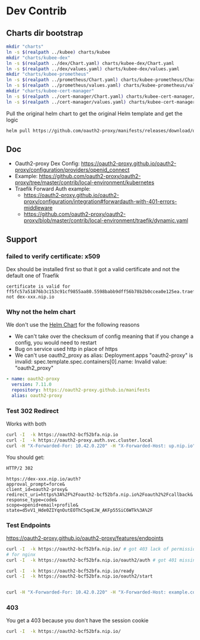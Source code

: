 # Dev Contrib


## Charts dir bootstrap

```bash
mkdir "charts"
ln -s $(realpath ../kubee) charts/kubee
mkdir "charts/kubee-dex"
ln -s $(realpath ../dex/Chart.yaml) charts/kubee-dex/Chart.yaml
ln -s $(realpath ../dex/values.yaml) charts/kubee-dex/values.yaml
mkdir "charts/kubee-prometheus"
ln -s $(realpath ../prometheus/Chart.yaml) charts/kubee-prometheus/Chart.yaml
ln -s $(realpath ../prometheus/values.yaml) charts/kubee-prometheus/values.yaml
mkdir "charts/kubee-cert-manager"
ln -s $(realpath ../cert-manager/Chart.yaml) charts/kubee-cert-manager/Chart.yaml
ln -s $(realpath ../cert-manager/values.yaml) charts/kubee-cert-manager/values.yaml
```

Pull the original helm chart to get the original Helm template and get the logic
```bash
helm pull https://github.com/oauth2-proxy/manifests/releases/download/oauth2-proxy-7.11.0/oauth2-proxy-7.11.0.tgz -d out --untar
```

## Doc

* Oauth2-proxy Dex Config: https://oauth2-proxy.github.io/oauth2-proxy/configuration/providers/openid_connect
* Example: https://github.com/oauth2-proxy/oauth2-proxy/tree/master/contrib/local-environment/kubernetes
* Traefik Forward Auth example:
  * https://oauth2-proxy.github.io/oauth2-proxy/configuration/integration#forwardauth-with-401-errors-middleware 
  * https://github.com/oauth2-proxy/oauth2-proxy/blob/master/contrib/local-environment/traefik/dynamic.yaml

## Support

### failed to verify certificate: x509

Dex should be installed first so that it got a valid certificate and not the default one of Traefik
```
certificate is valid for ff5fc57a51876b3c153c91cf9855aa80.5598babb9dff56b78b2b0ccea0e125ea.traefik.default, not dex-xxx.nip.io
```

### Why not the helm chart

We don't use the [Helm Chart](https://github.com/oauth2-proxy/manifests) for the following reasons
* We can't take over the checksum of config meaning that if you change a config, you would need to restart
* Bug on service used http in place of https
* We can't use oauth2_proxy as alias: Deployment.apps "oauth2-proxy" is invalid: spec.template.spec.containers[0].name: Invalid value: "oauth2_proxy"
```yaml
- name: oauth2-proxy
  version: 7.11.0
  repository: https://oauth2-proxy.github.io/manifests
  alias: oauth2-proxy
```

### Test 302 Redirect

Works with both
```bash
curl -I  -k https://oauth2-bcf52bfa.nip.io
curl -I  -k https://oauth2-proxy.auth.svc.cluster.local
curl -H "X-Forwarded-For: 10.42.0.220" -H "X-Forwarded-Host: up.nip.io" -H "X-Forwarded-Proto: https" -I  -k https://oauth2-bcf52bfa.nip.io
```
You should get:
```bash
HTTP/2 302 
```
```
https://dex-xxx.nip.io/auth?
approval_prompt=force&
client_id=oauth2-proxy&
redirect_uri=https%3A%2F%2Foauth2-bcf52bfa.nip.io%2Foauth2%2Fcallback&
response_type=code&
scope=openid+email+profile&
state=d5vV1_Hde0ZIYqnOutEOThC5qeEJW_AKFp55SiC6WTk%3A%2F
```

### Test Endpoints
https://oauth2-proxy.github.io/oauth2-proxy/features/endpoints
```bash
curl -I  -k https://oauth2-bcf52bfa.nip.io/ # got 403 lack of permissions
# for nginx
curl -I  -k https://oauth2-bcf52bfa.nip.io/oauth2/auth # got 401 missing or invalid authentication

curl -I  -k https://oauth2-bcf52bfa.nip.io/ready
curl -I  -k https://oauth2-bcf52bfa.nip.io/oauth2/start


curl -H "X-Forwarded-For: 10.42.0.220" -H "X-Forwarded-Host: example.com" -H "X-Forwarded-Proto: https" -I  -k https://oauth2-bcf52bfa.nip.io/oauth2/auth
```

### 403

You get a 403 because you don't have the session cookie
```bash
curl -I  -k https://oauth2-bcf52bfa.nip.io/ 
```
